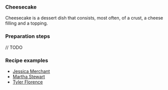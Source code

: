 ### Cheesecake

Cheesecake is a dessert dish that consists, most often, of a crust, a cheese filling
and a topping.

### Preparation steps

// TODO

### Recipe examples

* [Jessica Merchant](http://www.howsweeteats.com/2015/01/peanut-butter-cheesecake-with-whipped-marshmallow-and-bananas/)
* [Martha Stewart](http://www.pbs.org/food/recipes/new-york-style-cheesecake/)
* [Tyler Florence](http://www.foodnetwork.com/recipes/tyler-florence/the-ultimate-cheesecake-recipe.html)
